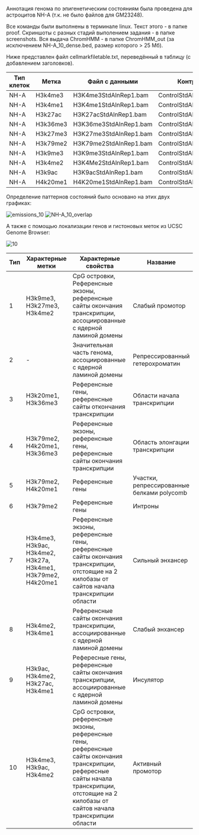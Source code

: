 Аннотация генома по эпигенетическим состояниям была проведена для астроцитов NH-A (т.к. не было файлов для GM23248).

Все команды были выполнены в терминале linux. Текст этого - в папке proof. Скриншоты с разных стадий выполением задания - в папке screenshots. Вся выдача ChromHMM - в папке ChromHMM_out (за исключением NH-A_10_dense.bed, размер которого > 25 Мб).

Ниже представлен файл cellmarkfiletable.txt, переведённый в таблицу (с добавлением заголовков).

|Тип клеток|Метка|Файл с данными|Контроль| 
|---|---|---|---| 
|NH-A|H3k4me3|H3K4me3StdAlnRep1.bam|ControlStdAlnRep1.bam|
|NH-A|H3k4me1|H3K4me1StdAlnRep1.bam|ControlStdAlnRep1.bam|
|NH-A|H3k27ac|H3K27acStdAlnRep1.bam|ControlStdAlnRep1.bam|
|NH-A|H3k36me3|H3K36me3StdAlnRep1.bam|ControlStdAlnRep1.bam|
|NH-A|H3k27me3|H3K27me3StdAlnRep1.bam|ControlStdAlnRep1.bam|
|NH-A|H3k79me2|H3K79me2StdAlnRep1.bam|ControlStdAlnRep1.bam|
|NH-A|H3k9me3|H3K9me3StdAlnRep1.bam|ControlStdAlnRep1.bam|
|NH-A|H3k4me2|H3K4Me2StdAlnRep1.bam|ControlStdAlnRep1.bam|
|NH-A|H3k9ac|H3K9acStdAlnRep1.bam|ControlStdAlnRep1.bam|
|NH-A|H4k20me1|H4K20me1StdAlnRep1.bam|ControlStdAlnRep1.bam|

Определение паттернов состояний было основано на этих двух графиках:

![emissions_10](https://user-images.githubusercontent.com/60808642/161118736-35671ce5-560e-439a-b603-3a98419fbecc.png)
![NH-A_10_overlap](https://user-images.githubusercontent.com/60808642/161118743-e85be7c5-8053-42ee-a79f-d21066e7840d.png)

А также с помощью локализации генов и гистоновых меток из UCSC Genome Browser:

![10](https://user-images.githubusercontent.com/60808642/161123041-3e5ecb6e-3b0c-4ac1-ac2d-7c43133d12b5.png)

|Тип|Характерные метки|Характерные свойства|Название| 
|---|---|---|---| 
|1|H3k9me3, H3k27me3, H3k4me2|CpG островки, Референсные экзоны, референсные сайты окончания транскрипции, ассоциированные с ядерной ламиной домены|Слабый промотор|
|2|-|Значительная часть генома, ассоциированные с ядерной ламиной домены|Репрессированный гетерохроматин|
|3|H3k20me1, H3k36me3|Референсные гены, референсные сайты откончания транскрипции|Области начала транскрипции|
|4|H3k79me2, H4k20me1, H3k36me3|Референсные экзоны, референсные гены, референсные сайты окончания транскрипции|Область элонгации транскрипции|
|5|H3k79me2, H4k20me1|Референсные гены|Участки, репрессированные белками polycomb|
|6|H3k79me2|Референсные гены|Интроны|
|7|H3k4me3, H3k9ac, H3k4me2, H3k27a, H3k4me1, H3k79me2, H4k20me1|Референсные экзоны, референсные гены, референсные сайты окончания транскрипции, отстоящие на 2 килобазы от сайтов начала транскрипции области|Сильный энхансер|
|8|H3k4me2, H3k4me1|Референсные сайты окончания транскрипции, ассоциированные с ядерной ламиной домены|Слабый энхансер|
|9|H3k9ac, H3k4me2, H3k27ac, H3k4me1|Рефересные гены, референсные сайты окончания транскрипции, ассоциированные с ядерной ламиной домены|Инсулятор|
|10|H3k4me3, H3k9ac, H3k4me2|CpG островки, референсные экзоны, референсные гены, референсные сайты окончания транскрипции, рефересные сайты начала транскрипции, отстоящие на 2 килобазы от сайтов начала транскрипции области|Активный промотор|
